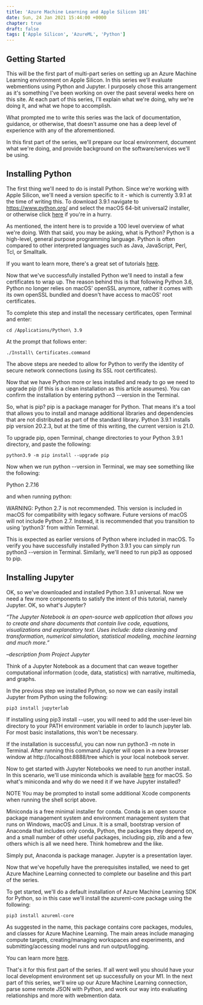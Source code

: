 ```yaml
---
title: 'Azure Machine Learning and Apple Silicon 101'
date: Sun, 24 Jan 2021 15:44:00 +0000
chapter: true
draft: false
tags: ['Apple Silicon', 'AzureML', 'Python']
---
```


## Getting Started

This will be the first part of multi-part series on setting up an Azure Machine Learning environment on Apple Silicon.  In this series we'll evaluate webmentions using Python and Jupyter.  I purposely chose this arrangement as it's something I've been working on over the past several weeks here on this site.  At each part of this series, I'll explain what we're doing, why we're doing it, and what we hope to accomplish.

What prompted me to write this series was the lack of documentation, guidance, or otherwise, that doesn't assume one has a deep level of experience with any of the aforementioned.  

In this first part of the series, we'll prepare our local environment, document what we're doing, and provide background on the software/services we'll be using.

## Installing Python

The first thing we'll need to do is install Python.  Since we're working with Apple Silicon, we'll need a version specific to it - which is currently 3.9.1 at the time of writing this.  To download 3.9.1 navigate to https://www.python.org/ and select the macOS 64-bit universal2 installer, or otherwise click [here](https://www.python.org/ftp/python/3.9.1/python-3.9.1-macos11.0.pkg) if you're in a hurry.

As mentioned, the intent here is to provide a 100 level overview of what we're doing.  With that said, you may be asking, what is Python?  Python is a high-level, general purpose programming language.  Python is often compared to other interpreted languages such as Java, JavaScript, Perl, Tcl, or Smalltalk.

If you want to learn more, there's a great set of tutorials [here](https://wiki.python.org/moin/BeginnersGuide/NonProgrammers).

Now that we've successfully installed Python we'll need to install a few certificates to wrap up.  The reason behind this is that following Python 3.6, Python no longer relies on macOS' openSSL anymore, rather it comes with its own openSSL bundled and doesn't have access to macOS' root certificates.

To complete this step and install the necessary certificates, open Terminal and enter:

    cd /Applications/Python\ 3.9

At the prompt that follows enter:

    ./Install\ Certificates.command

The above steps are needed to allow for Python to verify the identity of secure network connections (using its SSL root certificates).

Now that we have Python more or less installed and ready to go we need to upgrade pip (if this is a clean installation as this article assumes). You can confirm the installation by entering python3 --version in the Terminal.

So, what is pip? pip is a package manager for Python. That means it's a tool that allows you to install and manage additional libraries and dependencies that are not distributed as part of the standard library.  Python 3.9.1 installs pip version 20.2.3, but at the time of this writing, the current version is 21.0.

To upgrade pip, open Terminal, change directories to your Python 3.9.1 directory, and paste the following:

    python3.9 -m pip install --upgrade pip

Now when we run python --version in Terminal, we may see something like the following:

Python 2.7.16

and when running python:

WARNING: Python 2.7 is not recommended. 
This version is included in macOS for compatibility with legacy software. 
Future versions of macOS will not include Python 2.7. 
Instead, it is recommended that you transition to using 'python3' from within Terminal.

This is expected as earlier versions of Python where included in macOS.  To verify you have successfully installed Python 3.9.1 you can simply run python3 --version in Terminal.  Similarly, we'll need to run pip3 as opposed to pip.

## Installing Jupyter

OK, so we've downloaded and installed Python 3.9.1 universal.  Now we need a few more components to satisfy the intent of this tutorial, namely Jupyter.  OK, so what's Jupyter?

*“The Jupyter Notebook is an open-source web application that allows you to create and share documents that contain live code, equations, visualizations and explanatory text. Uses include: data cleaning and transformation, numerical simulation, statistical modeling, machine learning and much more.”*

*–description from Project Jupyter*

Think of a Jupyter Notebook as a document that can weave together computational information (code, data, statistics) with narrative, multimedia, and graphs. 

In the previous step we installed Python, so now we can easily install Jupyter from Python using the following:

    pip3 install jupyterlab

If installing using pip3 install --user, you will need to add the user-level bin directory to your PATH environment variable in order to launch jupyter lab. For most basic installations, this won't be necessary.

If the installation is successful, you can now run python3 -m note in Terminal.  After running this command Jupyter will open in a new browser window at http://localhost:8888/tree which is your local notebook server.

Now to get started with Jupyter Notebooks we need to run another install.  In this scenario, we'll use miniconda which is available [here](https://repo.anaconda.com/miniconda/Miniconda3-latest-MacOSX-x86_64.sh) for macOS. So what's miniconda and why do we need it if we have Jupyter installed?

NOTE You may be prompted to install some additional Xcode components when running the shell script above.

Miniconda is a free minimal installer for conda. Conda is an open source package management system and environment management system that runs on Windows, macOS and Linux. It is a small, bootstrap version of Anaconda that includes only conda, Python, the packages they depend on, and a small number of other useful packages, including pip, zlib and a few others which is all we need here. Think homebrew and the like.

Simply put, Anaconda is package manager. Jupyter is a presentation layer.

Now that we've hopefully have the prerequisites installed, we need to get Azure Machine Learning connected to complete our baseline and this part of the series.

To get started, we'll do a default installation of Azure Machine Learning SDK for Python, so in this case we'll install the azureml-core package using the following:

    pip3 install azureml-core

As suggested in the name, this package contains core packages, modules, and classes for Azure Machine Learning.  The main areas include managing compute targets, creating/managing workspaces and experiments, and submitting/accessing model runs and run output/logging.

You can learn more [here](https://docs.microsoft.com/en-us/python/api/overview/azure/ml/install?view=azure-ml-py).

That's it for this first part of the series.  If all went well you should have your local development environment set up successfully on your M1.  In the next part of this series, we'll wire up our Azure Machine Learning connection, parse some remote JSON with Python, and work our way into evaluating relationships and more with webmention data.